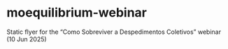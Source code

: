 # moequilibrium-webinar
Static flyer for the “Como Sobreviver a Despedimentos Coletivos” webinar (10 Jun 2025)
